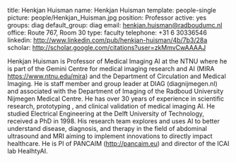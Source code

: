 title: Henkjan Huisman
name: Henkjan Huisman
template: people-single
picture: people/Henkjan_Huisman.jpg
position: Professor
active: yes
groups: diag
default_group: diag
email: henkjan.huisman@radboudumc.nl
office: Route 767, Room 30
type: faculty
telephone: +31 6 30336546
linkedin: http://www.linkedin.com/pub/henkjan-huisman/4b/7b3/28a
scholar: http://scholar.google.com/citations?user=zkMmvCwAAAAJ

Henkjan Huisman is Professor of Medical Imaging AI at the NTNU where he is part of the Gemini Centre for medical imaging research and AI (MIRA https://www.ntnu.edu/mira) and the Department of Circulation and Medical Imaging. He is staff member and group leader at DIAG (diagnijmegen.nl) and associated with the Department of Imaging of the Radboud University Nijmegen Medical Centre. He has over 30 years of experience in scientific research, prototyping , and clinical validation of medical imaging AI. He studied Electrical Engineering at the Delft University of Technology, received a PhD in 1998. His research team explores and uses AI to better understand disease, diagnosis, and therapy in the field of abdominal ultrasound and MRI aiming to implement innovations to directly impact healthcare. He is PI of PANCAIM (http://pancaim.eu) and director of the ICAI lab HealhtyAI.
